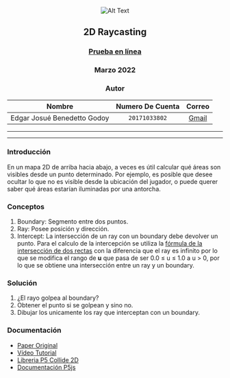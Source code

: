 

<div align="center">

![Alt Text](https://i.ytimg.com/vi/58l0SURwYpc/hqdefault.jpg)
    
<!-- Encabezado -->
## 2D Raycasting
### [Prueba en línea](https://2draycastingtest.000webhostapp.com/)
### Marzo 2022
### Autor 


| Nombre | Numero De Cuenta | Correo |
|:-------------:| :-----:|:-----:|
| Edgar Josué Benedetto Godoy | `20171033802` | [Gmail](mailto:ejbg597@gmail.com) |

</div>

_____
_____

### Introducción
En un mapa 2D de arriba hacia abajo, a veces es útil calcular qué áreas son visibles desde un punto determinado. Por ejemplo, es posible que desee ocultar lo que no es visible desde la ubicación del jugador, o puede querer saber qué áreas estarían iluminadas por una antorcha. 

### Conceptos 
1. Boundary: Segmento entre dos puntos.
2. Ray: Posee posición y dirección.
3. Intercept: La intersección de un ray con un boundary debe devolver un punto. Para el calculo de la intercepción se utiliza la [fórmula de la intersección de dos rectas](https://en.wikipedia.org/wiki/Line%E2%80%93line_intersection) con la diferencia que el ray es infinito por lo que se modifica el rango de **u** que pasa de ser 0.0 ≤ u ≤ 1.0 a u > 0, por lo que se obtiene una intersección entre un ray y un boundary.

### Solución
1. ¿El rayo golpea al boundary?
2.  Obtener el punto si se golpean y sino no.
3.  Dibujar los unicamente los ray que interceptan con un boundary.


### Documentación
 
* [Paper Original](https://www.redblobgames.com/articles/visibility/)
* [Vídeo Tutorial](https://www.youtube.com/watch?v=TOEi6T2mtHo&list=LL&index=11&t=15s)
* [Libreria P5 Collide 2D](https://github.com/bmoren/p5.collide2D)
* [Documentación P5js](https://p5js.org/es/get-started/#settingUp)
